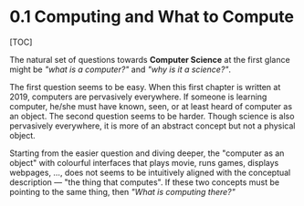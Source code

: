 # 0.1 Computing and What to Compute

[TOC]

The natural set of questions towards **Computer Science** at the first glance might be *"what is a computer?"* and *"why is it a science?"*. 

The first question seems to be easy. When this first chapter is written at 2019, computers are pervasively everywhere. If someone is learning computer, he/she must have known, seen, or at least heard of computer as an object. The second question seems to be harder. Though science is also pervasively everywhere, it is more of an abstract concept but not a physical object.

Starting from the easier question and diving deeper, the "computer as an object" with colourful interfaces that plays movie, runs games, displays webpages, …, does not seems to be intuitively aligned with the conceptual description — "the thing that computes". If these two concepts must be pointing to the same thing, then *"What is computing there?"*



